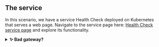 ## The service

In this scenario, we have a service Health Check deployed on Kubernetes that serves a web page. Navigate to the service page here: [Health Check service page]({{TRAFFIC_HOST1_1234}}) and explore its functionality.

<details>
  <summary><b>✨ Bad gateway? </b></summary>
  <div>
    <div>Ensure pods are running then rerun the expose service script</div>
  </div>
</details>
